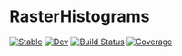 # RasterHistograms

[![Stable](https://img.shields.io/badge/docs-stable-blue.svg)](https://jbisits.github.io/RasterHistograms.jl/stable/)
[![Dev](https://img.shields.io/badge/docs-dev-blue.svg)](https://jbisits.github.io/RasterHistograms.jl/dev/)
[![Build Status](https://github.com/jbisits/RasterHistograms.jl/actions/workflows/CI.yml/badge.svg?branch=main)](https://github.com/jbisits/RasterHistograms.jl/actions/workflows/CI.yml?query=branch%3Amain)
[![Coverage](https://codecov.io/gh/jbisits/RasterHistograms.jl/branch/main/graph/badge.svg)](https://codecov.io/gh/jbisits/RasterHistograms.jl)

